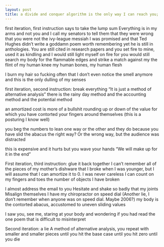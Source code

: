 ```yaml
---
layout: post
title: a divide and conquer algorithm is the only way I can reach you; your voicemail is full 
---
```


first iteration, first instruction says to take the lump sum
Everything is in my arms and not you and I 
call my senators to tell them that they were wrong that you
were not the ivy-league messiah I was promised and that 
Ted Hughes didn’t write a goddamn poem 
worth remembering yet he is still in anthologies.
You are still cited in research papers and you
set fire to mine, used it as kindling and I
would still light myself on fire for you
would still search my body for the flammable edges and 
strike a match against my the flint of my human knee 
my human bones, my human flesh

I burn my hair so fucking often that I don’t even notice the smell 
anymore and this is the only dulling of my senses

first iteration, second instruction: break everything 
“It is just a method of alternative analysis”
there is the rainy day method and the accounting method and the potential method

an amortized cost is more of a bullshit rounding up or down 
of the value for which you have contorted 
your fingers around themselves (this is a posturing I know well)

you beg the numbers to lean one way or the other 
and they do because you have slid the abacus 
the right way? Or the wrong way, but the audience was distracted

this is expensive and it hurts but you wave your hands
“We will make up for it in the end”

First iteration, third instruction: glue it back together 
I can’t remember all of the pieces of my mother’s dishware that I broke
when I was younger, but I will assume that I can 
amortize it to 0.
I was never careless
I can count on my fingers and toes the number of objects I have broken 

I almost address the email to you 
Hesitate and shake so badly that my joints
Misalign themselves
I have my chiropractor on speed dial
(Another lie, I don’t remember when anyone was on speed dial. Maybe 2006?)
my body is the contorted abacus, accustomed to uneven sliding values

I saw you, see me, staring at your body and
wondering if you had read the one poem that is difficult to misinterpret 

Second iteration: a lie
A method of alternative analysis, you repeat 
with smaller and smaller pieces until you hit the base case
until you hit zero
until you die
